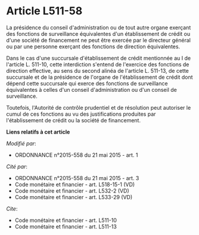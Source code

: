 # Article L511-58

La présidence du conseil d'administration ou de tout autre organe exerçant des fonctions de surveillance équivalentes d'un
établissement de crédit ou d'une société de financement ne peut être exercée par le directeur général ou par une personne
exerçant des fonctions de direction équivalentes. 

Dans le cas d'une succursale d'établissement de crédit mentionnée au I de l'article L. 511-10, cette interdiction s'entend de
l'exercice des fonctions de direction effective, au sens du second alinéa de l'article L. 511-13, de cette succursale et de
la présidence de l'organe de l'établissement de crédit dont dépend cette succursale qui exerce des fonctions de surveillance
équivalentes à celles d'un conseil d'administration ou d'un conseil de surveillance. 

Toutefois, l'Autorité de contrôle prudentiel et de résolution peut autoriser le cumul de ces fonctions au vu des
justifications produites par l'établissement de crédit ou la société de financement.

**Liens relatifs à cet article**

_Modifié par_:

  - ORDONNANCE n°2015-558 du 21 mai 2015 - art. 1

_Cité par_:

  - ORDONNANCE n°2015-558 du 21 mai 2015 - art. 3
  - Code monétaire et financier - art. L518-15-1 (VD)
  - Code monétaire et financier - art. L532-2 (VD)
  - Code monétaire et financier - art. L533-29 (VD)

_Cite_:

  - Code monétaire et financier - art. L511-10
  - Code monétaire et financier - art. L511-13

